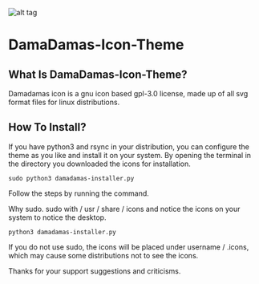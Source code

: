 ![alt tag](http://i.hizliresim.com/l3G2EJ.png)

# DamaDamas-Icon-Theme

## What Is DamaDamas-Icon-Theme?
Damadamas icon is a gnu icon based gpl-3.0 license, made up of all svg format files for linux distributions.

## How To Install?
If you have python3 and rsync in your distribution, you can configure the theme as you like and install it on your system.
By opening the terminal in the directory you downloaded the icons for installation.
```
sudo python3 damadamas-installer.py
```
Follow the steps by running the command.

Why sudo. sudo with / usr / share / icons and notice the icons on your system to notice the desktop.

```
python3 damadamas-installer.py
```
If you do not use sudo, the icons will be placed under username / .icons, which may cause some distributions not to see the icons.


Thanks for your support suggestions and criticisms.
